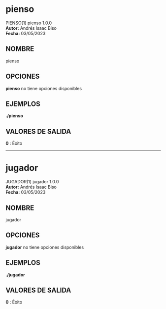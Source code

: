 # pienso
PIENSO(1) pienso 1.0.0  
**Autor:** Andrés Isaac Biso  
**Fecha:** 03/05/2023  

## NOMBRE
pienso

## OPCIONES
**pienso** no tiene opciones disponibles

## EJEMPLOS
**./pienso**

## VALORES DE SALIDA
**0**
: Éxito

---

# jugador
JUGADOR(1) jugador 1.0.0  
**Autor:** Andrés Isaac Biso  
**Fecha:** 03/05/2023  

## NOMBRE
jugador

## OPCIONES
**jugador** no tiene opciones disponibles

## EJEMPLOS
**./jugador**

## VALORES DE SALIDA
**0**
: Éxito
